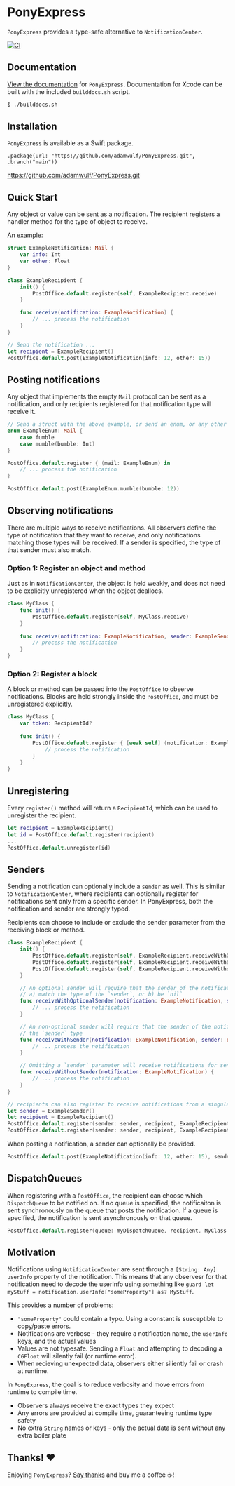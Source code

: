 # PonyExpress

`PonyExpress` provides a type-safe alternative to `NotificationCenter`.

[![CI](https://github.com/adamwulf/PonyExpress/actions/workflows/swift.yml/badge.svg)](https://github.com/adamwulf/PonyExpress/actions/workflows/swift.yml)

## Documentation

[View the documentation](https://adamwulf.github.io/PonyExpress/documentation/ponyexpress/) for `PonyExpress`. Documentation for Xcode
can be built with the included `builddocs.sh` script.

```bash
$ ./builddocs.sh
```

## Installation

`PonyExpress` is available as a Swift package.

```
.package(url: "https://github.com/adamwulf/PonyExpress.git", .branch("main"))
```

https://github.com/adamwulf/PonyExpress.git

## Quick Start

Any object or value can be sent as a notification. The recipient registers a handler
method for the type of object to receive.

An example:

```swift
struct ExampleNotification: Mail {
    var info: Int
    var other: Float
}

class ExampleRecipient {
    init() {
        PostOffice.default.register(self, ExampleRecipient.receive)
    }

    func receive(notification: ExampleNotification) {
        // ... process the notification
    }
}

// Send the notification ...
let recipient = ExampleRecipient()
PostOffice.default.post(ExampleNotification(info: 12, other: 15))
```

## Posting notifications

Any object that implements the empty ``Mail`` protocol can be sent as a notification, 
and only recipients registered for that notification type will receive it.

```swift
// Send a struct with the above example, or send an enum, or any other type.
enum ExampleEnum: Mail {
    case fumble
    case mumble(bumble: Int)
}

PostOffice.default.register { (mail: ExampleEnum) in
    // ... process the notification
}

PostOffice.default.post(ExampleEnum.mumble(bumble: 12))
```

## Observing notifications

There are multiple ways to receive notifications. All observers define the type of notification
that they want to receive, and only notifications matching those types will be received. If a
sender is specified, the type of that sender must also match.

### Option 1: Register an object and method

Just as in `NotificationCenter`, the object is held weakly, and does not need to
be explicitly unregistered when the object deallocs. 

```swift
class MyClass {
    func init() {
        PostOffice.default.register(self, MyClass.receive) 
    }
    
    func receive(notification: ExampleNotification, sender: ExampleSender) {
        // process the notification
    }
}
```

### Option 2: Register a block

A block or method can be passed into the ``PostOffice`` to observe notifications. Blocks
are held strongly inside the ``PostOffice``, and must be unregistered explicitly.

```swift
class MyClass {
    var token: RecipientId? 
    
    func init() {
        PostOffice.default.register { [weak self] (notification: ExampleNotification) in
            // process the notification
        }
    }
}
```

## Unregistering

Every `register()` method will return a `RecipientId`, which can be used to unregister the
recipient.


```swift
let recipient = ExampleRecipient()
let id = PostOffice.default.register(recipient)
...
PostOffice.default.unregister(id)
```

## Senders

Sending a notification can optionally include a `sender` as well. This is similar to `NotificationCenter`,
where recipients can optionally register for notifications sent only from a specific sender. In PonyExpress,
both the notification and sender are strongly typed.

Recipients can choose to include or exclude the sender parameter from the receiving block or method.

```swift
class ExampleRecipient {
    init() {
        PostOffice.default.register(self, ExampleRecipient.receiveWithOptionalSender)
        PostOffice.default.register(self, ExampleRecipient.receiveWithSender)
        PostOffice.default.register(self, ExampleRecipient.receiveWithoutSender)
    }

    // An optional sender will require that the sender of the notification either
    // a) match the type of the `sender`, or b) be `nil`
    func receiveWithOptionalSender(notification: ExampleNotification, sender: ExampleSender?) {
        // ... process the notification
    }

    // An non-optional sender will require that the sender of the notification either match
    // the `sender` type
    func receiveWithSender(notification: ExampleNotification, sender: ExampleSender) {
        // ... process the notification
    }

    // Omitting a `sender` parameter will receive notifications for senders of any type, even nil senders
    func receiveWithoutSender(notification: ExampleNotification) {
        // ... process the notification
    }
}

// recipients can also register to receive notifications from a singular exact-match sender
let sender = ExampleSender()
let recipient = ExampleRecipient()
PostOffice.default.register(sender: sender, recipient, ExampleRecipient.receiveWithSender) 
PostOffice.default.register(sender: sender, recipient, ExampleRecipient.receiveWithoutSender) 
```

When posting a notification, a sender can optionally be provided.

```swift
PostOffice.default.post(ExampleNotification(info: 12, other: 15), sender: sender)
```

## DispatchQueues

When registering with a ``PostOffice``, the recipient can choose which `DispatchQueue` to be notified on.
If no queue is specified, the notificaiton is sent synchronously on the queue that posts the notification. If
a queue is specified, the notification is sent asynchronously on that queue.

```swift
PostOffice.default.register(queue: myDispatchQueue, recipient, MyClass.receive) 
```

## Motivation

Notifications using `NotificationCenter` are sent through a `[String: Any]` `userInfo` property of the 
notification. This means that any observesr for that notification need to decode the userInfo using
something like `guard let myStuff = notification.userInfo["someProperty"] as? MyStuff`.

This provides a number of problems:

- `"someProperty"` could contain a typo. Using a constant is susceptible to copy/paste errors.
- Notifications are verbose - they require a notification name, the `userInfo` keys, and the actual values
- Values are not typesafe. Sending a `Float` and attempting to decoding a `CGFloat` will silently fail (or runtime error).
- When recieving unexpected data, observers either siliently fail or crash at runtime.

In `PonyExpress`, the goal is to reduce verbosity and move errors from runtime to compile time.

- Observers always receive the exact types they expect
- Any errors are provided at compile time, guaranteeing runtime type safety
- No extra `String` names or keys - only the actual data is sent without any extra boiler plate

## Thanks! ❤️

Enjoying `PonyExpress`? [Say thanks](https://github.com/sponsors/adamwulf) and buy me a coffee ☕️!
